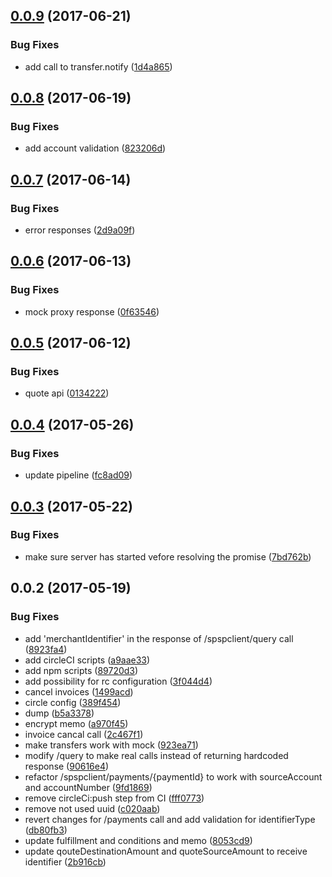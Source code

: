 <a name="0.0.9"></a>
## [0.0.9](https://github.com/softwaregroup-bg/@leveloneproject/dfsp-mock/compare/v0.0.8...v0.0.9) (2017-06-21)


### Bug Fixes

* add call to transfer.notify ([1d4a865](https://github.com/softwaregroup-bg/@leveloneproject/dfsp-mock/commit/1d4a865))



<a name="0.0.8"></a>
## [0.0.8](https://github.com/softwaregroup-bg/@leveloneproject/dfsp-mock/compare/v0.0.7...v0.0.8) (2017-06-19)


### Bug Fixes

* add account validation ([823206d](https://github.com/softwaregroup-bg/@leveloneproject/dfsp-mock/commit/823206d))



<a name="0.0.7"></a>
## [0.0.7](https://github.com/softwaregroup-bg/@leveloneproject/dfsp-mock/compare/v0.0.6...v0.0.7) (2017-06-14)


### Bug Fixes

* error responses ([2d9a09f](https://github.com/softwaregroup-bg/@leveloneproject/dfsp-mock/commit/2d9a09f))



<a name="0.0.6"></a>
## [0.0.6](https://github.com/softwaregroup-bg/@leveloneproject/dfsp-mock/compare/v0.0.5...v0.0.6) (2017-06-13)


### Bug Fixes

* mock proxy response ([0f63546](https://github.com/softwaregroup-bg/@leveloneproject/dfsp-mock/commit/0f63546))



<a name="0.0.5"></a>
## [0.0.5](https://github.com/softwaregroup-bg/@leveloneproject/dfsp-mock/compare/v0.0.4...v0.0.5) (2017-06-12)


### Bug Fixes

* quote api ([0134222](https://github.com/softwaregroup-bg/@leveloneproject/dfsp-mock/commit/0134222))



<a name="0.0.4"></a>
## [0.0.4](https://github.com/softwaregroup-bg/@leveloneproject/dfsp-mock/compare/v0.0.3...v0.0.4) (2017-05-26)


### Bug Fixes

* update pipeline ([fc8ad09](https://github.com/softwaregroup-bg/@leveloneproject/dfsp-mock/commit/fc8ad09))



<a name="0.0.3"></a>
## [0.0.3](https://github.com/softwaregroup-bg/@leveloneproject/dfsp-mock/compare/v0.0.2...v0.0.3) (2017-05-22)


### Bug Fixes

* make sure server has started vefore resolving the promise ([7bd762b](https://github.com/softwaregroup-bg/@leveloneproject/dfsp-mock/commit/7bd762b))



<a name="0.0.2"></a>
## 0.0.2 (2017-05-19)


### Bug Fixes

* add 'merchantIdentifier' in the response of /spspclient/query call ([8923fa4](https://github.com/softwaregroup-bg/@leveloneproject/dfsp-mock/commit/8923fa4))
* add circleCI scripts ([a9aae33](https://github.com/softwaregroup-bg/@leveloneproject/dfsp-mock/commit/a9aae33))
* add npm scripts ([89720d3](https://github.com/softwaregroup-bg/@leveloneproject/dfsp-mock/commit/89720d3))
* add possibility for rc configuration ([3f044d4](https://github.com/softwaregroup-bg/@leveloneproject/dfsp-mock/commit/3f044d4))
* cancel invoices ([1499acd](https://github.com/softwaregroup-bg/@leveloneproject/dfsp-mock/commit/1499acd))
* circle config ([389f454](https://github.com/softwaregroup-bg/@leveloneproject/dfsp-mock/commit/389f454))
* dump ([b5a3378](https://github.com/softwaregroup-bg/@leveloneproject/dfsp-mock/commit/b5a3378))
* encrypt memo ([a970f45](https://github.com/softwaregroup-bg/@leveloneproject/dfsp-mock/commit/a970f45))
* invoice cancal call ([2c467f1](https://github.com/softwaregroup-bg/@leveloneproject/dfsp-mock/commit/2c467f1))
* make transfers work with mock ([923ea71](https://github.com/softwaregroup-bg/@leveloneproject/dfsp-mock/commit/923ea71))
* modify /query to make real calls instead of returning hardcoded response ([90616e4](https://github.com/softwaregroup-bg/@leveloneproject/dfsp-mock/commit/90616e4))
* refactor /spspclient/payments/{paymentId} to work with sourceAccount and accountNumber ([9fd1869](https://github.com/softwaregroup-bg/@leveloneproject/dfsp-mock/commit/9fd1869))
* remove circleCi:push step from CI ([fff0773](https://github.com/softwaregroup-bg/@leveloneproject/dfsp-mock/commit/fff0773))
* remove not used uuid ([c020aab](https://github.com/softwaregroup-bg/@leveloneproject/dfsp-mock/commit/c020aab))
* revert changes for /payments call and add validation for identifierType ([db80fb3](https://github.com/softwaregroup-bg/@leveloneproject/dfsp-mock/commit/db80fb3))
* update fulfillment and conditions and memo ([8053cd9](https://github.com/softwaregroup-bg/@leveloneproject/dfsp-mock/commit/8053cd9))
* update qouteDestinationAmount and quoteSourceAmount to receive identifier ([2b916cb](https://github.com/softwaregroup-bg/@leveloneproject/dfsp-mock/commit/2b916cb))



